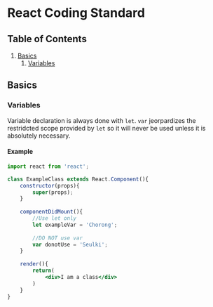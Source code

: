 # React Coding Standard

## Table of Contents

1. [Basics](#basics)
    1. [Variables](#basics-variables)


## Basics <a id="basics"></a>

### Variables <a id="basics-variables"></a>

Variable declaration is always done with `let`. `var` jeorpardizes the restridcted scope provided by `let` so it will never be used unless it is absolutely necessary.

#### Example

```jsx
import react from 'react';

class ExampleClass extends React.Component(){
    constructor(props){
        super(props);
    }
    
    componentDidMount(){
        //Use let only
        let exampleVar = 'Chorong';
        
        //DO NOT use var
        var donotUse = 'Seulki';
    }
    
    render(){
        return(
            <div>I am a class</div>
        )
    }
}
```
